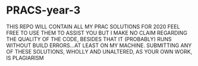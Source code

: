 # PRACS-year-3
THIS REPO WILL CONTAIN ALL MY PRAC SOLUTIONS FOR 2020
FEEL FREE TO USE THEM TO ASSIST YOU BUT I MAKE NO CLAIM REGARDING THE QUALITY OF THE CODE, BESIDES THAT IT (PROBABLY) RUNS WITHOUT BUILD ERRORS...AT LEAST ON MY MACHINE.
SUBMITTING ANY OF THESE SOLUTIONS, WHOLLY AND UNALTERED, AS YOUR OWN WORK, IS PLAGIARISM
